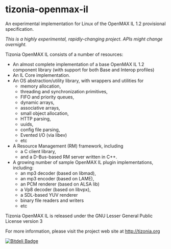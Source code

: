 tizonia-openmax-il
==================

An experimental implementation for Linux of the OpenMAX IL 1.2 provisional
specification.

_This is a highly experimental, rapidly-changing project. APIs might change overnight._

Tizonia OpenMAX IL consists of a number of resources:

* An almost complete implementation of a base OpenMAX IL 1.2 component library
  (with support for both Base and Interop profiles)
* An IL Core implementation.
* An OS abstraction/utility library, with wrappers and utilities for
    * memory allocation,
    * threading and synchronization primitives,
    * FIFO and priority queues,
    * dynamic arrays,
    * associative arrays,
    * small object allocation,
    * HTTP parsing,
    * uuids,
    * config file parsing,
    * Evented I/O (via libev)
    * etc
* A Resource Management (RM) framework, including
  * a C client library,
  * and a D-Bus-based RM server written in C++.
* A growing number of sample OpenMAX IL plugin implementations, including:
  * an mp3 decoder (based on libmad),
  * an mp3 encoder (based on LAME),
  * an PCM renderer (based on ALSA lib)
  * a Vp8 decoder (based on libvpx),
  * a SDL-based YUV renderer
  * binary file readers and writers
  * etc

Tizonia OpenMAX IL is released under the GNU Lesser General Public License
version 3

For more information, please visit the project web site at http://tizonia.org


[![Bitdeli Badge](https://d2weczhvl823v0.cloudfront.net/tizonia/tizonia-openmax-il/trend.png)](https://bitdeli.com/free "Bitdeli Badge")

